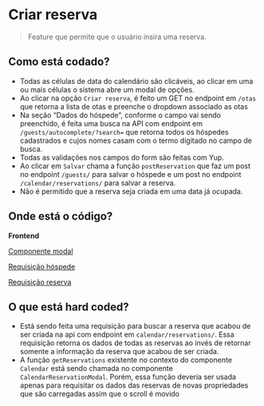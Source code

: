 # Criar reserva
> Feature que permite que o usuário insira uma reserva.
## Como está codado?

- Todas as células de data do calendário são clicáveis, ao clicar em uma ou mais células o sistema abre um modal de opções.
- Ao clicar na opção `Criar reserva`, é feito um GET no endpoint em `/otas` que retorna a lista de otas e preenche o dropdown associado as otas
- Na seção “Dados do hóspede”, conforme o campo vai sendo preenchido, é feita uma busca na API com endpoint em `/guests/autocomplete/?search=` que retorna todos os hóspedes cadastrados e cujos nomes casam com o termo digitado no campo de busca.
- Todas as validações nos campos do form são feitas com Yup.
- Ao clicar em `Salvar` chama a função `postReservation` que faz um post no endpoint `/guests/` para salvar o hóspede e um post no endpoint `/calendar/reservations/` para salvar a reserva.
- Não é permitido que a reserva seja criada em uma data já ocupada.
## Onde está o código?
**Frontend** 

[Componente modal](https://github.com/cabfersp/sapron-pms-web/blob/main/front/src/components/Calendar/Reservation/Modal/)

[Requisição hóspede](https://github.com/cabfersp/sapron-pms-web/blob/main/front/src/services/Guest/request.ts)

[Requisição reserva](https://github.com/cabfersp/sapron-pms-web/blob/main/front/src/services/Reservation/request.ts)

## O que está hard coded?
- Está sendo feita uma requisição para buscar a reserva que acabou de ser criada na api com endpoint em `calendar/reservations/`. Essa requisição retorna os dados de todas as reservas ao invés de retornar somente a informação da reserva que acabou de ser criada.
- A função `getReservations` existente no contexto do componente `Calendar` está sendo chamada no componente `CalendarReservationModal`. Porém, essa função deveria ser usada apenas para requisitar os dados das reservas de novas propriedades que são carregadas assim que o scroll é movido

